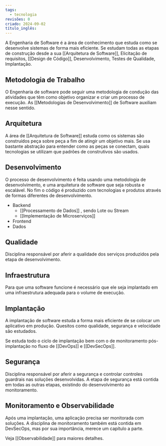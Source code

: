 ```yaml
---
tags:
  - tecnologia
revisões: 0
criado: 2024-09-02
título_inglês:
---
```

A Engenharia de Software é a área de conhecimento que estuda como se desenvolve sistemas de forma mais eficiente. Se estudam todas as etapas de construção desde a sua [[Arquitetura de Software]], Elicitação de requisitos, [[Design de Código]], Desenvolvimento, Testes de Qualidade, Implantação. 
## Metodologia de Trabalho
O Engenharia de software pode seguir uma metodologia de condução das atividades que têm como objetivo organizar e criar um processo de execução. As [[Metodologias de Desenvolvimento]] de Software auxiliam nesse sentido. 
## Arquitetura
A área de [[Arquitetura de Software]] estuda como os sistemas são construídos peça sobre peça a fim de atingir um objetivo mais. Se usa bastante abstração para entender como as peças se conectam, quais tecnologias se utilizam que padrões de construtivos são usados.
## Desenvolvimento
O processo de desenvolvimento é feita usando uma metodologia de desenvolvimento, e uma arquitetura de software que seja robusta e escalável. No fim o código é produzido com tecnologias e produtos através de formas diferentes de desenvolvimento.

- Backend
	- [[Processamento de Dados]] , sendo Lote ou Stream
	- [[Implementação de Microserviços]]
- Frontend
- Dados
## Qualidade
Disciplina responsável por aferir a qualidade dos serviços produzidos pela etapa de desenvolvimento.
## Infraestrutura
Para que uma software funcione é necessário que ele seja implantado em uma infraestrutura adequada para o volume de execução.
## Implantação
A implantação de software estuda a forma mais eficiente de se colocar um aplicativo em produção. Quesitos como qualidade, segurança e velocidade são estudados.

Se estuda todo o ciclo de implantação bem com o de monitoramento pós-implantação no fluxo de [[DevOps]] e [[DevSecOps]].
## Segurança
Disciplina responsável por aferir a segurança e controlar controles guardrais nas soluções desenvolvidas. A etapa de segurança está contida em todas as outras etapas, existindo do desenvolvimento ao monitoramento.
## Monitoramento e Observabilidade
Após uma implantação, uma aplicação precisa ser monitorada com soluções. A disciplina de monitoramento também está contida em DevSecOps, mas por sua importância, merece um capítulo a parte. 

Veja [[Observabilidade]] para maiores detalhes.
